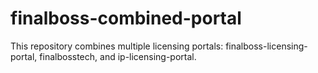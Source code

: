 # finalboss-combined-portal

This repository combines multiple licensing portals: finalboss-licensing-portal, finalbosstech, and ip-licensing-portal.
